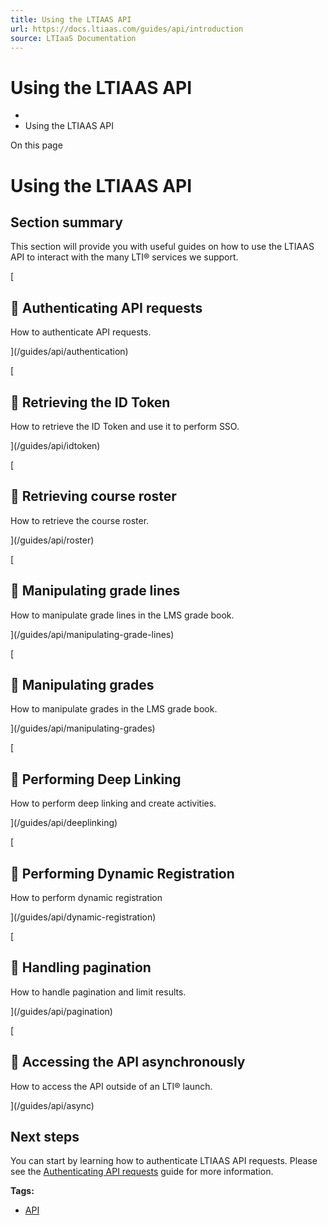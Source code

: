 ```yaml
---
title: Using the LTIAAS API
url: https://docs.ltiaas.com/guides/api/introduction
source: LTIaaS Documentation
---
```


# Using the LTIAAS API

-   [](/)
-   Using the LTIAAS API

On this page

# Using the LTIAAS API

## Section summary[​](#section-summary "Direct link to heading")

This section will provide you with useful guides on how to use the LTIAAS API to interact with the many LTI® services we support.

[

## 📄️ Authenticating API requests

How to authenticate API requests.

](/guides/api/authentication)

[

## 📄️ Retrieving the ID Token

How to retrieve the ID Token and use it to perform SSO.

](/guides/api/idtoken)

[

## 📄️ Retrieving course roster

How to retrieve the course roster.

](/guides/api/roster)

[

## 📄️ Manipulating grade lines

How to manipulate grade lines in the LMS grade book.

](/guides/api/manipulating-grade-lines)

[

## 📄️ Manipulating grades

How to manipulate grades in the LMS grade book.

](/guides/api/manipulating-grades)

[

## 📄️ Performing Deep Linking

How to perform deep linking and create activities.

](/guides/api/deeplinking)

[

## 📄️ Performing Dynamic Registration

How to perform dynamic registration

](/guides/api/dynamic-registration)

[

## 📄️ Handling pagination

How to handle pagination and limit results.

](/guides/api/pagination)

[

## 📄️ Accessing the API asynchronously

How to access the API outside of an LTI® launch.

](/guides/api/async)

## Next steps[​](#next-steps "Direct link to heading")

You can start by learning how to authenticate LTIAAS API requests. Please see the [Authenticating API requests](/guides/api/authentication) guide for more information.

**Tags:**

-   [API](/tags/api)